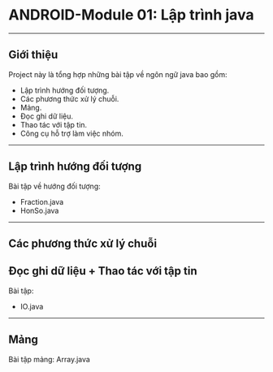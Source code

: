 # **ANDROID-Module 01: Lập trình java**
---
## **Giới thiệu**
Project này là tổng hợp những bài tập về ngôn ngữ java bao gồm:
* Lập trình hướng đối tượng.
* Các phương thức xử lý chuỗi.
* Mảng.
* Đọc ghi dữ liệu.
* Thao tác với tập tin.
* Công cụ hỗ trợ làm việc nhóm.

---
## **Lập trình hướng đối tượng**
Bài tập về hướng đối tượng:
* Fraction.java
* HonSo.java
---
## **Các phương thức xử lý chuỗi**
## **Đọc ghi dữ liệu + Thao tác với tập tin**
Bài tập:
* IO.java
---
## **Mảng**
Bài tập mảng:
Array.java
